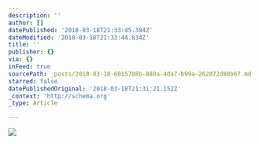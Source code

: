 ```yaml
---
description: ''
author: []
datePublished: '2018-03-18T21:33:45.384Z'
dateModified: '2018-03-18T21:33:44.834Z'
title: ''
publisher: {}
via: {}
inFeed: true
sourcePath: _posts/2018-03-18-6015788b-880a-4da7-b99a-262872d80b67.md
starred: false
datePublishedOriginal: '2018-03-18T21:31:21.152Z'
_context: 'http://schema.org'
_type: Article

---
```

![](https://the-grid-user-content.s3-us-west-2.amazonaws.com/ab1ede46-bbe5-43ba-a5a9-b16056575bee.png)